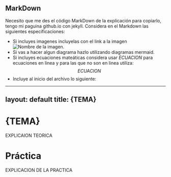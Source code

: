 ## MarkDown
Necesito que me des el código MarkDown de la explicación para copiarlo, tengo mi paguina github.io con jekyll.
Considera en el Markdown las siguientes especificaciones:
- Si incluyes imagenes incluyelas con el link a la imagen ![Nombre de la imagen](link-de-la-imagen).
- Si vas a hacer algun diagrama hazlo utilizando diagramas mermaid.
- Si incluyes ecuaciones mateáticas considera usar $ECUACION$ para ecuaciones en linea y para las que no son en linea utiliza:
$$
ECUACION
$$
- Incluye al inicio del archivo lo siguiente:

---
layout: default
title: {TEMA}
---

# {TEMA}

EXPLICAION TEORICA

# Práctica

EXPLICACION DE LA PRACTICA



